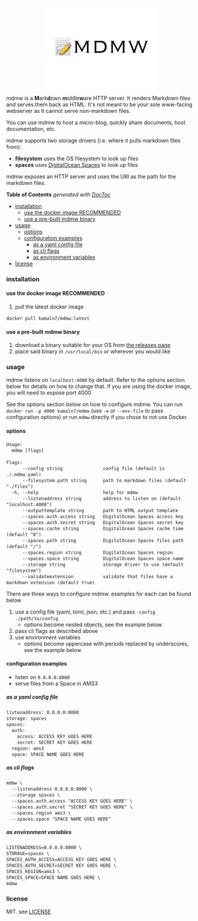 <p align="center">
  <img src="/mdmw.png" alt="mdmw logo" width="301" />
</p>

mdmw is a **M**ark**d**own **m**iddle**w**are HTTP server. It renders Markdown files and serves them back as HTML. It's not meant to be your sole www-facing webserver as it cannot serve non-markdown files.

You can use mdmw to host a micro-blog, quickly share documents, host documentation, etc.

mdmw supports two storage drivers (i.e. where it pulls markdown files from):

- **filesystem** uses the OS filesystem to look up files
- **spaces** uses [DigitalOcean Spaces](https://www.digitalocean.com/products/spaces/) to look up files

mdmw exposes an HTTP server and uses the URI as the path for the markdown files.

<!-- START doctoc generated TOC please keep comment here to allow auto update -->
<!-- DON'T EDIT THIS SECTION, INSTEAD RE-RUN doctoc TO UPDATE -->
**Table of Contents**  *generated with [DocToc](https://github.com/thlorenz/doctoc)*

- [installation](#installation)
  - [use the docker image RECOMMENDED](#use-the-docker-image-recommended)
  - [use a pre-built mdmw binary](#use-a-pre-built-mdmw-binary)
- [usage](#usage)
  - [options](#options)
  - [configuration examples](#configuration-examples)
    - [as a yaml config file](#as-a-yaml-config-file)
    - [as cli flags](#as-cli-flags)
    - [as environment variables](#as-environment-variables)
- [license](#license)

<!-- END doctoc generated TOC please keep comment here to allow auto update -->

### installation

#### use the docker image RECOMMENDED

1. pull the latest docker image

```
docker pull kamaln7/mdmw:latest
```

#### use a pre-built mdmw binary

1. download a binary suitable for your OS from [the releases page](https://github.com/kamaln7/mdmw/releases)
2. place said binary in `/usr/local/bin` or wherever you would like

### usage

mdmw listens on `localhost:4000` by default. Refer to the options section below for details on how to change that. If you are using the docker image, you will need to expose port 4000
    
See the options section below on how to configure mdmw. You can run `docker run -p 4000 kamaln7/mdmw` (use `-e` or `--env-file` to pass configuration options) or run `mdmw` directly if you chose to not use Docker.

#### options

```
Usage:
  mdmw [flags]

Flags:
      --config string               config file (default is ./.mdmw.yaml)
      --filesystem.path string      path to markdown files (default "./files")
  -h, --help                        help for mdmw
      --listenaddress string        address to listen on (default "localhost:4000")
      --outputtemplate string       path to HTML output template
      --spaces.auth.access string   DigitalOcean Spaces access key
      --spaces.auth.secret string   DigitalOcean Spaces secret key
      --spaces.cache string         DigitalOcean Spaces cache time (default "0")
      --spaces.path string          DigitalOcean Spaces files path (default "/")
      --spaces.region string        DigitalOcean Spaces region
      --spaces.space string         DigitalOcean Spaces space name
      --storage string              storage driver to use (default "filesystem")
      --validateextension           validate that files have a markdown extension (default true)
```

There are three ways to configure mdmw. examples for each can be found below

1. use a config file (yaml, toml, json, etc.) and pass `-config ./path/to/config`
    * options become nested objects, see the example below
2. pass cli flags as described above
3. use environment variables
    * options become uppercase with periods replaced by underscores, see the example below

#### configuration examples

* listen on `0.0.0.0:8080`
* serve files from a Space in AMS3

##### as a yaml config file

```
listenaddress: 0.0.0.0:8080
storage: spaces
spaces:
  auth:
    access: ACCESS KEY GOES HERE
    secret: SECRET KEY GOES HERE
  region: ams3
  space: SPACE NAME GOES HERE
```

##### as cli flags

```
mdmw \
  --listenaddress 0.0.0.0:8000 \
  --storage spaces \
  --spaces.auth.access "ACCESS KEY GOES HERE" \
  --spaces.auth.secret "SECRET KEY GOES HERE" \
  --spaces.region ams3 \
  --spaces.space "SPACE NAME GOES HERE"
```

##### as environment variables

```
LISTENADDRESS=0.0.0.0:8000 \
STORAGE=spaces \
SPACES_AUTH_ACCESS=ACCESS KEY GOES HERE \
SPACES_AUTH_SECRET=SECRET KEY GOES HERE \
SPACES_REGION=ams3 \
SPACES_SPACE=SPACE NAME GOES HERE \
mdmw
```

### license

MIT. see [LICENSE](/LICENSE)
